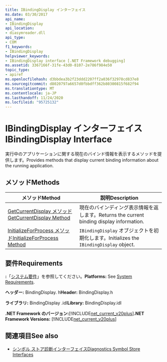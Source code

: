 ```yaml
---
title: IBindingDisplay インターフェイス
ms.date: 03/30/2017
api_name:
- IBindingDisplay
api_location:
- diasymreader.dll
api_type:
- COM
f1_keywords:
- IBindingDisplay
helpviewer_keywords:
- IBindingDisplay interface [.NET Framework debugging]
ms.assetid: 3367166f-31fe-43d0-8107-2e786f984e50
topic_type:
- apiref
ms.openlocfilehash: d3bbdea3b2f23ddd2207ff2a036f32978cd837e8
ms.sourcegitcommit: d8020797a6657d0fbbdff362b80300815f682f94
ms.translationtype: MT
ms.contentlocale: ja-JP
ms.lasthandoff: 11/24/2020
ms.locfileid: "95725132"
---
```

# <a name="ibindingdisplay-interface"></a><span data-ttu-id="f96c1-102">IBindingDisplay インターフェイス</span><span class="sxs-lookup"><span data-stu-id="f96c1-102">IBindingDisplay Interface</span></span>

<span data-ttu-id="f96c1-103">実行中のアプリケーションに関する現在のバインド情報を表示するメソッドを提供します。</span><span class="sxs-lookup"><span data-stu-id="f96c1-103">Provides methods that display current binding information about the running application.</span></span>  
  
## <a name="methods"></a><span data-ttu-id="f96c1-104">メソッド</span><span class="sxs-lookup"><span data-stu-id="f96c1-104">Methods</span></span>  
  
|<span data-ttu-id="f96c1-105">メソッド</span><span class="sxs-lookup"><span data-stu-id="f96c1-105">Method</span></span>|<span data-ttu-id="f96c1-106">説明</span><span class="sxs-lookup"><span data-stu-id="f96c1-106">Description</span></span>|  
|------------|-----------------|  
|[<span data-ttu-id="f96c1-107">GetCurrentDisplay メソッド</span><span class="sxs-lookup"><span data-stu-id="f96c1-107">GetCurrentDisplay Method</span></span>](ibindingdisplay-getcurrentdisplay-method.md)|<span data-ttu-id="f96c1-108">現在のバインディング表示情報を返します。</span><span class="sxs-lookup"><span data-stu-id="f96c1-108">Returns the current binding display information.</span></span>|  
|[<span data-ttu-id="f96c1-109">InitializeForProcess メソッド</span><span class="sxs-lookup"><span data-stu-id="f96c1-109">InitializeForProcess Method</span></span>](ibindingdisplay-initializeforprocess-method.md)|<span data-ttu-id="f96c1-110">`IBindingDisplay` オブジェクトを初期化します。</span><span class="sxs-lookup"><span data-stu-id="f96c1-110">Initializes the `IBindingDisplay` object.</span></span>|  
  
## <a name="requirements"></a><span data-ttu-id="f96c1-111">要件</span><span class="sxs-lookup"><span data-stu-id="f96c1-111">Requirements</span></span>  

 <span data-ttu-id="f96c1-112">**:**「[システム要件](../../get-started/system-requirements.md)」を参照してください。</span><span class="sxs-lookup"><span data-stu-id="f96c1-112">**Platforms:** See [System Requirements](../../get-started/system-requirements.md).</span></span>  
  
 <span data-ttu-id="f96c1-113">**ヘッダー:** BindingDisplay. h</span><span class="sxs-lookup"><span data-stu-id="f96c1-113">**Header:** BindingDisplay.h</span></span>  
  
 <span data-ttu-id="f96c1-114">**ライブラリ:** BindingDisplay .idl</span><span class="sxs-lookup"><span data-stu-id="f96c1-114">**Library:** BindingDisplay.idl</span></span>  
  
 <span data-ttu-id="f96c1-115">**.NET Framework のバージョン:**[!INCLUDE[net_current_v20plus](../../../../includes/net-current-v20plus-md.md)]</span><span class="sxs-lookup"><span data-stu-id="f96c1-115">**.NET Framework Versions:** [!INCLUDE[net_current_v20plus](../../../../includes/net-current-v20plus-md.md)]</span></span>  
  
## <a name="see-also"></a><span data-ttu-id="f96c1-116">関連項目</span><span class="sxs-lookup"><span data-stu-id="f96c1-116">See also</span></span>

- [<span data-ttu-id="f96c1-117">シンボル ストア診断インターフェイス</span><span class="sxs-lookup"><span data-stu-id="f96c1-117">Diagnostics Symbol Store Interfaces</span></span>](diagnostics-symbol-store-interfaces.md)
